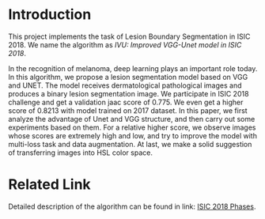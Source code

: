 # Introduction
This project implements the task of Lesion Boundary Segmentation in ISIC 2018. We name the algorithm as *IVU: Improved VGG-Unet model in ISIC 2018*.

In the recognition of melanoma, deep learning plays an important role today. In this algorithm, we propose a lesion segmentation model based on VGG and UNET. The model receives dermatological pathological images and produces a binary lesion segmentation image. We participate in ISIC 2018 challenge and get a validation jaac score of 0.775. We even get a higher score of 0.8213 with model trained on 2017 dataset. In this paper, we first analyze the advantage of Unet and VGG structure, and then carry out some experiments based on them. For a relative higher score, we observe images whose scores are extremely high and low, and try to improve the model with multi-loss task and data augmentation. At last, we make a solid suggestion
of transferring images into HSL color space.

# Related Link
Detailed description of the algorithm can be found in link: [ISIC 2018 Phases](https://challenge.kitware.com/#challenge).